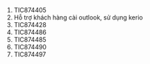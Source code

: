 1. TIC874405
2. Hỗ trợ khách hàng cài outlook, sử dụng kerio
3. TIC874428
4. TIC874486
5. TIC874485
6. TIC874490
7. TIC874497